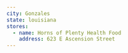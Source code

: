 ```yaml
---
city: Gonzales
state: louisiana
stores:
  - name: Horns of Plenty Health Food
    address: 623 E Ascension Street
---
```

